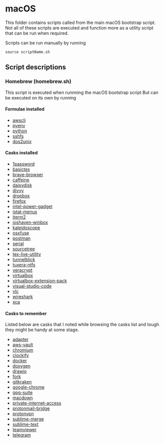 # macOS

This folder contains scripts called from the main macOS bootstrap script. Not all of these scripts are executed and function more as a utility script that can be run when required.

Scripts can be run manually by running

```
source scriptName.sh
```

## Script descriptions

### Homebrew (homebrew.sh)

This script is executed when runnning the macOS bootstrap script But can be executed on its own by running

#### Formulae installed

* [awscli](https://formulae.brew.sh/formula/awscli)
* [pyenv](https://formulae.brew.sh/formula/pyenv)
* [python](https://formulae.brew.sh/formula/python)
* [sshfs](https://formulae.brew.sh/formula/sshfs)
* [dos2unix](https://formulae.brew.sh/formula/dos2unix)

#### Casks installed

* [1password](https://formulae.brew.sh/cask/1password)
* [basictex](https://formulae.brew.sh/cask/basictex)
* [brave-browser](https://formulae.brew.sh/cask/brave-browser)
* [caffeine](https://formulae.brew.sh/cask/caffeine)
* [daisydisk](https://formulae.brew.sh/cask/daisydisk)
* [divvy](https://formulae.brew.sh/cask/divvy)
* [dropbox](https://formulae.brew.sh/cask/dropbox)
* [firefox](https://formulae.brew.sh/cask/firefox)
* [intel-power-gadget](https://formulae.brew.sh/cask/intel-power-gadget)
* [istat-menus](https://formulae.brew.sh/cask/istat-menus)
* [iterm2](https://formulae.brew.sh/cask/iterm2)
* [joshaven-winbox](https://formulae.brew.sh/cask/joshaven-winbox)
* [kaleidoscope](https://formulae.brew.sh/cask/kaleidoscope)
* [osxfuse](https://formulae.brew.sh/cask/osxfuse)
* [postman](https://formulae.brew.sh/cask/postman)
* [serial](https://formulae.brew.sh/cask/serial)
* [sourcetree](https://formulae.brew.sh/cask/sourcetree)
* [tex-live-utility](https://formulae.brew.sh/cask/tex-live-utility)
* [tunnelblick](https://formulae.brew.sh/cask/tunnelblick)
* [tuxera-ntfs](https://formulae.brew.sh/cask/tuxera-ntfs)
* [veracrypt](https://formulae.brew.sh/cask/veracrypt)
* [virtualbox](https://formulae.brew.sh/cask/virtualbox)
* [virtualbox-extension-pack](https://formulae.brew.sh/cask/virtualbox-extension-pack)
* [visual-studio-code](https://formulae.brew.sh/cask/visual-studio-code)
* [vlc](https://formulae.brew.sh/cask/vlc)
* [wireshark](https://formulae.brew.sh/cask/wireshark)
* [xca](https://formulae.brew.sh/cask/xca)

#### Casks to remember

Listed below are casks that I noted while browsing the casks list and tough they might be handy at some stage.

* [adapter](https://formulae.brew.sh/cask/adapter)
* [aws-vault](https://formulae.brew.sh/cask/aws-vault)
* [chromium](https://formulae.brew.sh/cask/chromium)
* [clockify](https://formulae.brew.sh/cask/clockify)
* [docker](https://formulae.brew.sh/cask/docker)
* [doxygen](https://formulae.brew.sh/cask/doxygen)
* [drawio](https://formulae.brew.sh/cask/drawio)
* [fork](https://formulae.brew.sh/cask/fork)
* [gitkraken](https://formulae.brew.sh/cask/gitkraken)
* [google-chrome](https://formulae.brew.sh/cask/google-chrome)
* [gpg-suite](https://formulae.brew.sh/cask/gpg-suite)
* [macdown](https://formulae.brew.sh/cask/macdown)
* [private-internet-access](https://formulae.brew.sh/cask/private-internet-access)
* [protonmail-bridge](https://formulae.brew.sh/cask/protonmail-bridge)
* [protonvpn](https://formulae.brew.sh/cask/protonvpn)
* [sublime-merge](https://formulae.brew.sh/cask/sublime-merge)
* [sublime-text](https://formulae.brew.sh/cask/sublime-text)
* [teamviewer](https://formulae.brew.sh/cask/teamviewer)
* [telegram](https://formulae.brew.sh/cask/telegram)

